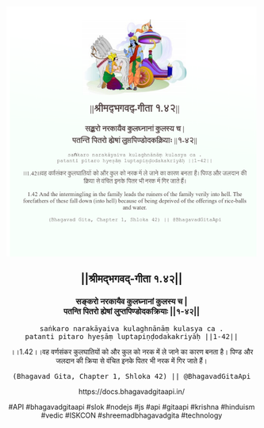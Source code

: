 <img src="../../asset/BG_1_42.png"/>
<center><h2>||श्रीमद्‍भगवद्‍-गीता १.४२||</h2>
<h3>सङ्करो नरकायैव कुलघ्नानां कुलस्य च |<br/>पतन्ति पितरो ह्येषां लुप्तपिण्डोदकक्रियाः ||१-४२||</h3>
<pre>saṅkaro narakāyaiva kulaghnānāṃ kulasya ca .<br/>patanti pitaro hyeṣāṃ luptapiṇḍodakakriyāḥ ||1-42||</pre>
<p>।।1.42।।वह वर्णसंकर कुलघातियों को और कुल को नरक में ले जाने का कारण बनता है। पिण्ड और जलदान की क्रिया से वंचित इनके पितर भी नरक में गिर जाते हैं।</p>
<pre>(Bhagavad Gita, Chapter 1, Shloka 42) || @BhagavadGitaApi</pre><p>https://docs.bhagavadgitaapi.in/</p><p>#API #bhagavadgitaapi #slok #nodejs #js #api #gitaapi #krishna #hinduism #vedic #ISKCON #shreemadbhagavadgita #technology</p></center>